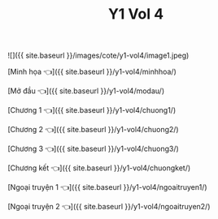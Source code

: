 ﻿---
layout: post
title: Y1 Vol 4
---

![]({{ site.baseurl }}/images/cote/y1-vol4/image1.jpeg)

[Minh họa 👈]({{ site.baseurl }}/y1-vol4/minhhoa/)

[Mở đầu 👈]({{ site.baseurl }}/y1-vol4/modau/)

[Chương 1 👈]({{ site.baseurl }}/y1-vol4/chuong1/)

[Chương 2 👈]({{ site.baseurl }}/y1-vol4/chuong2/)

[Chương 3 👈]({{ site.baseurl }}/y1-vol4/chuong3/)

[Chương kết 👈]({{ site.baseurl }}/y1-vol4/chuongket/)

[Ngoại truyện 1 👈]({{ site.baseurl }}/y1-vol4/ngoaitruyen1/)

[Ngoại truyện 2 👈]({{ site.baseurl }}/y1-vol4/ngoaitruyen2/)
